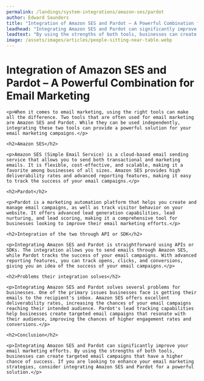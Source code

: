 ```yaml
---
permalink: /landings/system-integrations/amazon-ses/pardot
author: Edward Saunders
title: "Integration of Amazon SES and Pardot – A Powerful Combination for Email Marketing"
leadhead: "Integrating Amazon SES and Pardot can significantly improve your email marketing efforts"
leadtext: "By using the strengths of both tools, businesses can create targeted email campaigns that have a higher chance of success. If you are looking to enhance your email marketing strategies, consider integrating Amazon SES and Pardot for a powerful solution."
image: /assets/images/articles/people-sitting-near-table.webp
---
```

<div class="arttext">
	<h1>Integration of Amazon SES and Pardot – A Powerful Combination for Email Marketing</h1>

	<p>When it comes to email marketing, using the right tools can make all the difference. Two tools that are often used for email marketing are Amazon SES and Pardot. While they can be used independently, integrating these two tools can provide a powerful solution for your email marketing campaigns.</p>

	<h2>Amazon SES</h2>

	<p>Amazon SES (Simple Email Service) is a cloud-based email sending service that allows you to send both transactional and marketing emails. It is flexible, cost-effective, and scalable, making it a favorite among businesses of all sizes. Amazon SES provides high deliverability rates and advanced reporting features, making it easy to track the success of your email campaigns.</p>

	<h2>Pardot</h2>

	<p>Pardot is a marketing automation platform that helps you create and manage email campaigns, as well as track visitor behavior on your website. It offers advanced lead generation capabilities, lead nurturing, and lead scoring, making it a comprehensive tool for businesses looking to improve their email marketing efforts.</p>

	<h2>Integration of the two through API or SDK</h2>

	<p>Integrating Amazon SES and Pardot is straightforward using APIs or SDKs. The integration allows you to send emails through Amazon SES, while Pardot tracks the success of your email campaigns. With advanced reporting features, you can track opens, clicks, and conversions, giving you an idea of the success of your email campaigns.</p>

	<h2>Problems their integration solves</h2>

	<p>Integrating Amazon SES and Pardot solves several problems for businesses. One of the primary issues businesses face is getting their emails to the recipient's inbox. Amazon SES offers excellent deliverability rates, increasing the chances of your email campaigns reaching their intended audience. Pardot's lead tracking capabilities help businesses create targeted email campaigns that resonate with their audience, improving the chances of higher engagement rates and conversions.</p>

	<h2>Conclusion</h2>

	<p>Integrating Amazon SES and Pardot can significantly improve your email marketing efforts. By using the strengths of both tools, businesses can create targeted email campaigns that have a higher chance of success. If you are looking to enhance your email marketing strategies, consider integrating Amazon SES and Pardot for a powerful solution.</p>

</div>